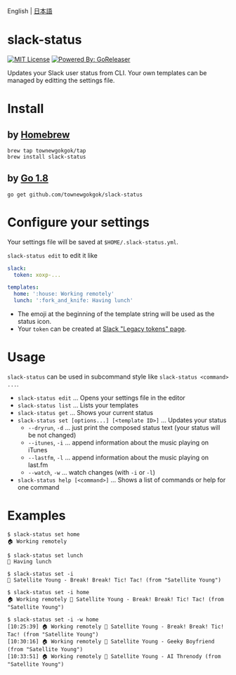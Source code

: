 English | [日本語](README.ja.md)

# slack-status

[![MIT License](https://img.shields.io/badge/license-MIT-brightgreen.svg?style=flat-square)](LICENSE)
[![Powered By: GoReleaser](https://img.shields.io/badge/powered%20by-goreleaser-green.svg?style=flat-square)](https://github.com/goreleaser)

Updates your Slack user status from CLI.
Your own templates can be managed by editting the settings file.

# Install

## by [Homebrew](https://brew.sh/)

```
brew tap townewgokgok/tap
brew install slack-status
```

## by [Go 1.8](https://golang.org/)

```
go get github.com/townewgokgok/slack-status
```

# Configure your settings

Your settings file will be saved at `$HOME/.slack-status.yml`.

`slack-status edit` to edit it like

```yaml
slack:
  token: xoxp-...

templates:
  home: ':house: Working remotely'
  lunch: ':fork_and_knife: Having lunch'
```

- The emoji at the beginning of the template string will be used as the status icon.
- Your `token` can be created at [Slack "Legacy tokens" page](https://api.slack.com/custom-integrations/legacy-tokens).

# Usage

`slack-status` can be used in subcommand style like `slack-status <command> ...`.

- `slack-status edit` … Opens your settings file in the editor
- `slack-status list` … Lists your templates
- `slack-status get` … Shows your current status
- `slack-status set [options...] [<template ID>]` … Updates your status
  - `--dryrun`, `-d` … just print the composed status text (your status will be not changed)
  - `--itunes`, `-i` … append information about the music playing on iTunes
  - `--lastfm`, `-l` … append information about the music playing on last.fm
  - `--watch`, `-w` … watch changes (with `-i` or `-l`)
- `slack-status help [<command>]` … Shows a list of commands or help for one command

# Examples

```
$ slack-status set home
🏠 Working remotely
```

```
$ slack-status set lunch
🍴 Having lunch
```

```
$ slack-status set -i
🎵 Satellite Young - Break! Break! Tic! Tac! (from "Satellite Young")
```

```
$ slack-status set -i home
🏠 Working remotely 🎵 Satellite Young - Break! Break! Tic! Tac! (from "Satellite Young")
```

```
$ slack-status set -i -w home
[10:25:39] 🏠 Working remotely 🎵 Satellite Young - Break! Break! Tic! Tac! (from "Satellite Young")
[10:30:16] 🏠 Working remotely 🎵 Satellite Young - Geeky Boyfriend (from "Satellite Young")
[10:33:51] 🏠 Working remotely 🎵 Satellite Young - AI Threnody (from "Satellite Young")
```
